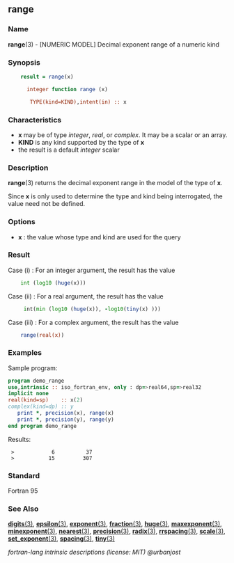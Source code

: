 ## range

### **Name**

**range**(3) - \[NUMERIC MODEL\] Decimal exponent range of a numeric kind

### **Synopsis**

```fortran
    result = range(x)
```

```fortran
      integer function range (x)

       TYPE(kind=KIND),intent(in) :: x
```

### **Characteristics**

- **x** may be of type _integer_, _real_, or _complex_. It may be a scalar or an array.
- **KIND** is any kind supported by the type of **x**
- the result is a default _integer_ scalar

### **Description**

**range**(3) returns the decimal exponent range in the model of the
type of **x**.

Since **x** is only used to determine the type and kind being
interrogated, the value need not be defined.

### **Options**

- **x**
  : the value whose type and kind are used for the query

### **Result**

Case (i)
: For an integer argument, the result has the value

```fortran
    int (log10 (huge(x)))
```

Case (ii)
: For a real argument, the result has the value

```fortran
     int(min (log10 (huge(x)), -log10(tiny(x) )))
```

Case (iii)
: For a complex argument, the result has the value

```fortran
    range(real(x))
```

### **Examples**

Sample program:

```fortran
program demo_range
use,intrinsic :: iso_fortran_env, only : dp=>real64,sp=>real32
implicit none
real(kind=sp)    :: x(2)
complex(kind=dp) :: y
   print *, precision(x), range(x)
   print *, precision(y), range(y)
end program demo_range
```

Results:

```text
 >            6          37
 >           15         307
```

### **Standard**

Fortran 95

### **See Also**

[**digits**(3)](#digits),
[**epsilon**(3)](#epsilon),
[**exponent**(3)](#exponent),
[**fraction**(3)](#fraction),
[**huge**(3)](#huge),
[**maxexponent**(3)](#maxexponent),
[**minexponent**(3)](#minexponent),
[**nearest**(3)](#nearest),
[**precision**(3)](#precision),
[**radix**(3)](#radix),
[**rrspacing**(3)](#rrspacing),
[**scale**(3)](#scale),
[**set_exponent**(3)](#set_exponent),
[**spacing**(3)](#spacing),
[**tiny**(3)](#tiny)

_fortran-lang intrinsic descriptions (license: MIT) \@urbanjost_
